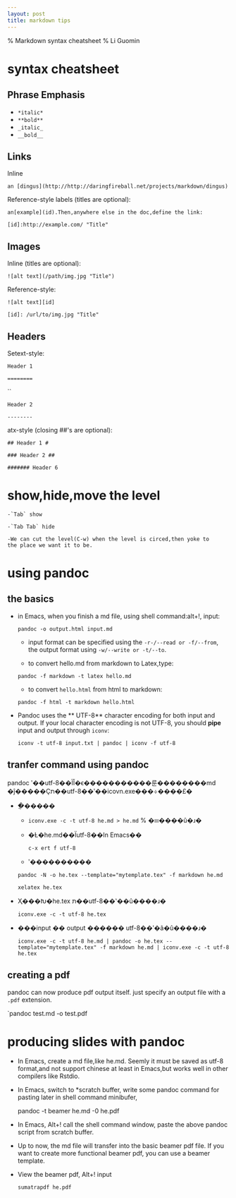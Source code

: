 ```yaml
---
layout: post
title: markdown tips
---
```


% Markdown syntax cheatsheet
% Li Guomin

# syntax cheatsheet

## Phrase Emphasis #

* `*italic*` 
* `**bold**`
* `_italic_`
* `__bold__`

## Links #

Inline

`an
[dingus](http://http://daringfireball.net/projects/markdown/dingus)
`

Reference-style labels (titles are optional):

`an[example](id).Then,anywhere else in the doc,define the link:`

`[id]:http://example.com/ "Title"`

	
## Images #
Inline (titles are optional):

`![alt text](/path/img.jpg "Title")`

Reference-style:

`![alt text][id]`

`[id]: /url/to/img.jpg "Title"`

## Headers #

Setext-style:

`Header 1`

`========`

``

`Header 2`

`--------`

atx-style (closing ##'s are optional):

`## Header 1 #`

`### Header 2 ##`

`####### Header 6`

# show,hide,move the level

    -`Tab` show

    -`Tab Tab` hide

	-We can cut the level(C-w) when the level is circed,then yoke to
	the place we want it to be.

# using pandoc #

## the basics

* in Emacs, when you finish a md file, using shell command:alt+!,
  input:
  
  `pandoc -o output.html input.md`
  
  * input format can be specified using the `-r-/--read or -f/--from`,
    the output format using `-w/--write or -t/--to`.
	
  * to convert hello.md from markdown to Latex,type:
  
  `pandoc -f markdown -t latex hello.md`
  
  * to convert `hello.html` from html to markdown:
  
  `pandoc -f html -t markdown hello.html`
  
* Pandoc uses the ** UTF-8**  character encoding for both input and
  output. If your local character encoding is not UTF-8, you should
  __pipe__ input and output through `iconv`:  
  
  `iconv -t utf-8 input.txt | pandoc | iconv -f utf-8`
  
## tranfer command using pandoc

pandoc ʹ��utf-8��ΪĬ�ϵ�����������룬��������md �ĵ�����Ҫת��utf-8��ʹ��icovn.exe���÷����£�

* �ֲ�����

  - `iconv.exe -c -t utf-8 he.md > he.md` % �ⲽ����û�ɹ�

  - �Ƚ�he.md��Ϊutf-8��In Emacs��
  
     `c-x ert f utf-8`

  - ʹ����������

  `pandoc -N -o he.tex --template="mytemplate.tex" -f markdown he.md`

  `xelatex he.tex`

* Ҳ���Խ�he.tex ת��utf-8��ʽ��û����ɹ�

   `iconv.exe -c -t utf-8 he.tex`

* ���input �� output ������ utf-8��ʹ�ã�û����ɹ�

   `iconv.exe -c -t utf-8 he.md | pandoc -o he.tex --template="mytemplate.tex" -f markdown he.md | iconv.exe -c -t utf-8 he.tex`


## creating a pdf
  pandoc can now produce pdf output itself. just specify an output
  file with a `.pdf` extension.
  
  `pandoc test.md -o test.pdf
  
 
# producing slides with pandoc #

- In Emacs, create a md file,like he.md. Seemly it must be saved as utf-8 format,and not support chinese at least in Emacs,but works well in other compilers like Rstdio.

- In Emacs, switch to *scratch buffer, write some pandoc command for pasting later in shell command minibufer,

  pandoc -t beamer he.md -0 he.pdf

- In Emacs, Alt+! call the shell command window, paste the above pandoc script from scratch buffer.

- Up to now, the md file will transfer into the basic beamer pdf file. If you want to create more functional beamer pdf, you can use a beamer template.

- View the beamer pdf, Alt+! input
  
  `sumatrapdf he.pdf`


